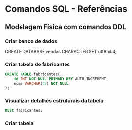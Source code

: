 # Comandos SQL - Referências

## Modelagem Física com comandos DDL

### Criar banco de dados 

CREATE DATABASE vendas CHARACTER SET utf8mb4; 

### Criar tabela de fabricantes 

```sql
CREATE TABLE fabricantes(
    id INT NOT NULL PRIMARY KEY AUTO_INCREMENT,
    nome VARCHAR(45) NOT NULL    
); 
```

### Visualizar detalhes estruturais da tabela

```sql
DESC fabricantes; 
```

### Criar tabela 

